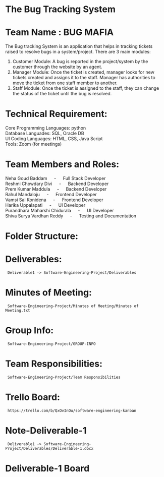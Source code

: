 # The Bug Tracking System
# Team Name : BUG MAFIA


The Bug tracking System is an application that helps in tracking tickets raised to resolve bugs in a system/project. 
There are 3 main modules: 
1. Customer Module: A bug is reported in the project/system by the customer through the website by an agent. 
2. Manager Module: Once the ticket is created, manager looks for new tickets created and assigns it to the staff. Manager has authorities to move the ticket from one staff member to another.
3. Staff Module: Once the ticket is assigned to the staff, they can change the status of the ticket until the bug is resolved. 

# Technical Requirement: 

  Core Programming Languages: python <br/>
  Database Languades: SQL, Oracle DB <br/>
  UI Coding Languages: HTML, CSS, Java Script <br/>
  Tools: Zoom (for meetings) <br/>

# Team Members and Roles:

  Neha Goud Baddam &emsp; - &emsp; Full Stack Developer  <br/>
  Reshmi Chowdary Divi &emsp; - &emsp; Backend Developer  <br/>
  Prem Kumar Maddula &emsp; - &emsp; Backend Developer  <br/>
  Rahul Mandaloju &emsp; - &emsp; Frontend Developer  <br/>
  Vamsi Sai Konidena &emsp; - &emsp; Frontend Developer  <br/>
  Harika Uppalapati &emsp; - &emsp; UI Developer  <br/>
  Purandhara Maharshi Chidurala &emsp; - &emsp; UI Developer  <br/>
  Shiva Surya Vardhan Reddy &emsp; - &emsp; Testing and Documentation  <br/>

# Folder Structure:

  # Deliverables:
     Deliverable1 -> Software-Engineering-Project/Deliverables
    
  # Minutes of Meeting:
     Software-Engineering-Project/Minutes of Meeting/Minutes of Meeting.txt
  
  # Group Info:
     Software-Engineering-Project/GROUP-INFO
  
  # Team Responsibilities:
     Software-Engineering-Project/Team Responsibilities
  
  # Trello Board:
     https://trello.com/b/QxOvInOu/software-engineering-kanban 
     
  # Note-Deliverable-1
     Deliverable1 -> Software-Engineering-Project/Deliverables/Deliverable-1.docx
     
   # Deliverable-1 Board
  
